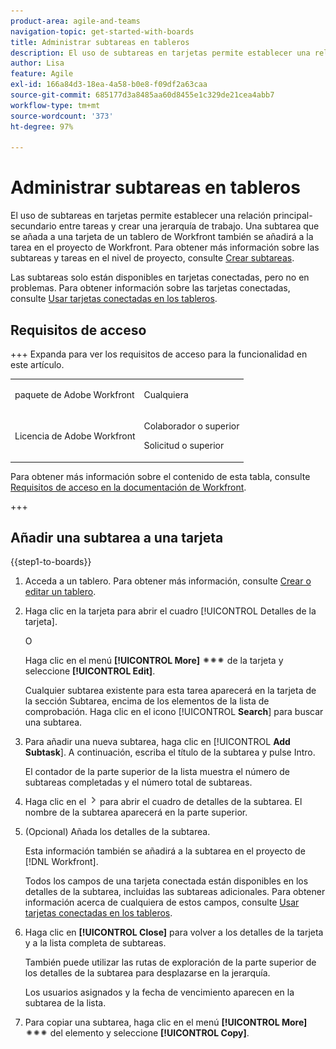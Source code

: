 ```yaml
---
product-area: agile-and-teams
navigation-topic: get-started-with-boards
title: Administrar subtareas en tableros
description: El uso de subtareas en tarjetas permite establecer una relación principal-secundario entre tareas y crear una jerarquía de trabajo.
author: Lisa
feature: Agile
exl-id: 166a84d3-18ea-4a58-b0e8-f09df2a63caa
source-git-commit: 685177d3a8485aa60d8455e1c329de21cea4abb7
workflow-type: tm+mt
source-wordcount: '373'
ht-degree: 97%

---
```


# Administrar subtareas en tableros

El uso de subtareas en tarjetas permite establecer una relación principal-secundario entre tareas y crear una jerarquía de trabajo. Una subtarea que se añada a una tarjeta de un tablero de Workfront también se añadirá a la tarea en el proyecto de Workfront. Para obtener más información sobre las subtareas y tareas en el nivel de proyecto, consulte [Crear subtareas](/help/quicksilver/manage-work/tasks/create-tasks/create-subtasks.md).

Las subtareas solo están disponibles en tarjetas conectadas, pero no en problemas. Para obtener información sobre las tarjetas conectadas, consulte [Usar tarjetas conectadas en los tableros](/help/quicksilver/agile/get-started-with-boards/connected-cards.md).

## Requisitos de acceso

+++ Expanda para ver los requisitos de acceso para la funcionalidad en este artículo.

<table style="table-layout:auto"> 
 <col> 
 <col> 
 <tbody> 
  <tr> 
   <td role="rowheader">paquete de Adobe Workfront</td> 
   <td> <p>Cualquiera</p> </td> 
  </tr> 
  <tr> 
   <td role="rowheader">Licencia de Adobe Workfront</td> 
   <td> 
   <p>Colaborador o superior</p> 
   <p>Solicitud o superior</p>
   </td> 
  </tr>  
 </tbody> 
</table>

Para obtener más información sobre el contenido de esta tabla, consulte [Requisitos de acceso en la documentación de Workfront](/help/quicksilver/administration-and-setup/add-users/access-levels-and-object-permissions/access-level-requirements-in-documentation.md).

+++

## Añadir una subtarea a una tarjeta

{{step1-to-boards}}

1. Acceda a un tablero. Para obtener más información, consulte [Crear o editar un tablero](../../agile/get-started-with-boards/create-edit-board.md).
1. Haga clic en la tarjeta para abrir el cuadro [!UICONTROL Detalles de la tarjeta].

   O

   Haga clic en el menú **[!UICONTROL More]** ![More menu](assets/more-icon-spectrum.png) de la tarjeta y seleccione **[!UICONTROL Edit]**.

   Cualquier subtarea existente para esta tarea aparecerá en la tarjeta de la sección Subtarea, encima de los elementos de la lista de comprobación. Haga clic en el icono [!UICONTROL **Search**] para buscar una subtarea.

1. Para añadir una nueva subtarea, haga clic en [!UICONTROL **Add Subtask**]. A continuación, escriba el título de la subtarea y pulse Intro.

   El contador de la parte superior de la lista muestra el número de subtareas completadas y el número total de subtareas.

1. Haga clic en el ![Details icon](assets/checklist-chevron.png) para abrir el cuadro de detalles de la subtarea. El nombre de la subtarea aparecerá en la parte superior.
1. (Opcional) Añada los detalles de la subtarea.

   Esta información también se añadirá a la subtarea en el proyecto de [!DNL Workfront].

   Todos los campos de una tarjeta conectada están disponibles en los detalles de la subtarea, incluidas las subtareas adicionales. Para obtener información acerca de cualquiera de estos campos, consulte [Usar tarjetas conectadas en los tableros](/help/quicksilver/agile/get-started-with-boards/connected-cards.md).

1. Haga clic en **[!UICONTROL Close]** para volver a los detalles de la tarjeta y a la lista completa de subtareas.

   También puede utilizar las rutas de exploración de la parte superior de los detalles de la subtarea para desplazarse en la jerarquía.

   Los usuarios asignados y la fecha de vencimiento aparecen en la subtarea de la lista.

1. Para copiar una subtarea, haga clic en el menú **[!UICONTROL More]** ![More menu](assets/more-icon-spectrum.png) del elemento y seleccione **[!UICONTROL Copy]**.
